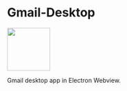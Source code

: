 # Gmail-Desktop 

<img style="width:100px;" src="https://github.com/ewerton-ssh/Gmail-Desktop/assets/88050094/1c11d2a8-c008-41d6-8acb-ad55ee9db311" >

Gmail desktop app in Electron Webview.
